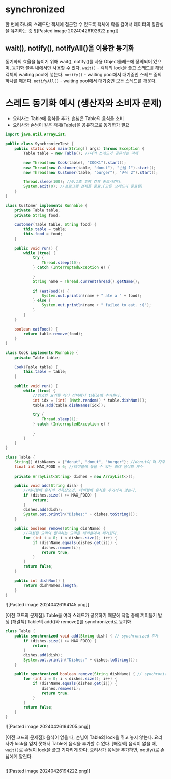 # synchronized
한 번에 하나의 스레드만 객체에 접근할 수 있도록 객체에 락을 걸어서 데이터의 일관성을 유지하는 것
![[Pasted image 20240426192622.png]]

## wait(), notify(), notifyAll()을 이용한 동기화
동기화의 효율을 높이기 위해 wait(), notify()를 사용
Object클래스에 정의되어 있으며, 동기화 블록 내에서만 사용할 수 있다.
`wait()` - 객체의 lock을 풀고 스레드를 해당 객체의 waiting pool에 넣는다.
`notify()` - waiting pool에서 대기중인 스레드 중의 하나를 깨운다.
`notifyAll()` - waiting pool에서 대기중인 모든 스레드를 깨운다.

# 스레드 동기화 예시 (생산자와 소비자 문제)
- 요리사는 Table에 음식을 추가. 손님은 Table의 음식을 소비
- 요리사와 손님이 같은 객체(Table)을 공유하므로 동기화가 필요
```java
import java.util.ArrayList;  
  
public class SynchronizeTest {  
    public static void main(String[] args) throws Exception {  
        Table table = new Table(); //여러 쓰레드가 공유하는 객체  
  
        new Thread(new Cook(table), "COOK1").start();  
        new Thread(new Customer(table, "donut"), "손님 1").start();  
        new Thread(new Customer(table, "burger"), "손님 2").start();  
  
        Thread.sleep(100); //0.1초 후에 강제 종료시킨다.  
        System.exit(0); //프로그램 전체를 종료.(모든 쓰레드가 종료됨)  
    }  
}  
  
class Customer implements Runnable {  
    private Table table;  
    private String food;  
  
    Customer(Table table, String food) {  
        this.table = table;  
        this.food = food;  
    }  
  
    public void run() {  
        while (true) {  
            try {  
                Thread.sleep(10);  
            } catch (InterruptedException e) {  
  
            }  
            String name = Thread.currentThread().getName();  
  
            if (eatFood()) {  
                System.out.println(name + " ate a " + food);  
            } else {  
                System.out.println(name + " failed to eat. :(");  
            }  
        }  
    }  
  
    boolean eatFood() {  
        return table.remove(food);  
    }  
}  
  
class Cook implements Runnable {  
    private Table table;  
  
    Cook(Table table) {  
        this.table = table;  
    }  
  
    public void run() {  
        while (true) {  
            //임의의 요리를 하나 선택해서 table에 추가한다.  
            int idx = (int) (Math.random() * table.dishNum());  
            table.add(table.dishNames[idx]);  
  
            try {  
                Thread.sleep(1);  
            } catch (InterruptedException e) {  
  
            }  
        }  
    }  
}  
  
class Table {  
    String[] dishNames = {"donut", "donut", "burger"}; //donut이 더 자주 나온다.  
    final int MAX_FOOD = 6; //테이블에 놓을 수 있는 최대 음식의 개수  
  
    private ArrayList<String> dishes = new ArrayList<>();  
  
    public void add(String dish) {  
        //테이블에 음식이 가득찼으면, 테이블에 음식을 추가하지 않는다.  
        if (dishes.size() >= MAX_FOOD) {  
            return;  
        }  
        dishes.add(dish);  
        System.out.println("Dishes:" + dishes.toString());  
    }  
  
    public boolean remove(String dishName) {  
        //지정된 요리와 일치하는 요리를 테이블에서 제거한다.  
        for (int i = 0; i < dishes.size(); i++) {  
            if (dishName.equals(dishes.get(i))) {  
                dishes.remove(i);  
                return true;  
            }  
        }  
        return false;  
    }  
  
    public int dishNum() {  
        return dishNames.length;  
    }  
}
```
![[Pasted image 20240426194145.png]]

\[이전 코드의 문제점]: Table을 여러 스레드가 공유하기 때문에 작업 중에 끼어들기 발생
\[해결책] Table의 add()와 remove()를 synchronized로 동기화
```java
class Table {  
    public synchronized void add(String dish) { // synchronized 추가  
        if (dishes.size() >= MAX_FOOD) {  
            return;  
        }  
        dishes.add(dish);  
        System.out.println("Dishes:" + dishes.toString());  
    }  
  
    public synchronized boolean remove(String dishName) { // synchronized 추가  
        for (int i = 0; i < dishes.size(); i++) {  
            if (dishName.equals(dishes.get(i))) {  
                dishes.remove(i);  
                return true;  
            }  
        }  
        return false;  
    }  
}
```
![[Pasted image 20240426194205.png]]

\[이전 코드의 문제점]: 음식이 없을 때, 손님이 Table의 lock을 쥐고 놓지 않는다.
요리사가 lock을 얻지 못해서 Table에 음식을 추가할 수 없다.
\[해결책] 음식이 없을 때, `wait()`로 손님이 lock을 풀고 기다리게 한다.
요리사가 음식을 추가하면, notify()로 손님에게 알린다.
```java

```
![[Pasted image 20240426194222.png]]